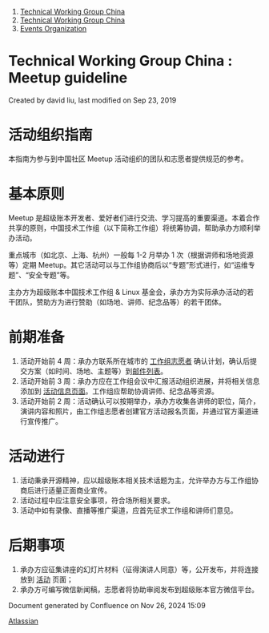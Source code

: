 1. [Technical Working Group China](index.html)
2. [Technical Working Group China](Technical-Working-Group-China_22151170.html)
3. [Events Organization](Events-Organization_22151242.html)

# Technical Working Group China : Meetup guideline

Created by david liu, last modified on Sep 23, 2019

# 活动组织指南

本指南为参与到中国社区 Meetup 活动组织的团队和志愿者提供规范的参考。

# 基本原则

Meetup 是超级账本开发者、爱好者们进行交流、学习提高的重要渠道。本着合作共享的原则，中国技术工作组（以下简称工作组）将统筹协调，帮助承办方顺利举办活动。

重点城市（如北京、上海、杭州）一般每 1-2 月举办 1 次（根据讲师和场地资源等）定期 Meetup。其它活动可以与工作组协商后以“专题”形式进行，如“运维专题”、“安全专题”等。

主办方为超级账本中国技术工作组 &amp; Linux 基金会，承办方为实际承办活动的若干团队，赞助方为进行赞助（如场地、讲师、纪念品等）的若干团体。

# 前期准备

1. 活动开始前 4 周：承办方联系所在城市的 [工作组志愿者](https://lf-hyperledger.atlassian.net/wiki/display/TWGC/Events+Organization) 确认计划，确认后提交方案（如时间、场地、主题等）到[邮件列表](mailto:mailto:twg-china@lists.hyperledger.org)。
2. 活动开始前 3 周：承办方应在工作组会议中汇报活动组织进展，并将相关信息添加到 [活动信息页面](https://lf-hyperledger.atlassian.net/wiki/display/TWGC/Events+Organization)。工作组应帮助协调讲师、纪念品等资源。
3. 活动开始前 2 周：活动确认可以按期举办，承办方收集各讲师的职位，简介，演讲内容和照片，由工作组志愿者创建官方活动报名页面，并通过官方渠道进行宣传推广。

# 活动进行

1. 活动秉承开源精神，应以超级账本相关技术话题为主，允许举办方与工作组协商后进行适量正面商业宣传。
2. 活动过程中应注意安全事项，符合场所相关要求。
3. 活动中如有录像、直播等推广渠道，应首先征求工作组和讲师们意见。

# 后期事项

1. 承办方应征集讲座的幻灯片材料（征得演讲人同意）等，公开发布，并将连接放到 [活动](https://lf-hyperledger.atlassian.net/wiki/display/TWGC/Events+Organization) 页面；
2. 承办方可编写微信新闻稿，志愿者将协助审阅发布到超级账本官方微信平台。

Document generated by Confluence on Nov 26, 2024 15:09

[Atlassian](http://www.atlassian.com/)
